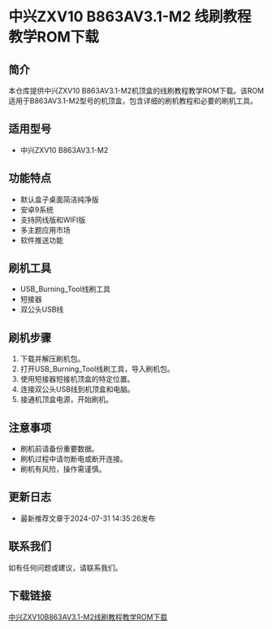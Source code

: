 # 中兴ZXV10 B863AV3.1-M2 线刷教程教学ROM下载

## 简介
本仓库提供中兴ZXV10 B863AV3.1-M2机顶盒的线刷教程教学ROM下载。该ROM适用于B863AV3.1-M2型号的机顶盒，包含详细的刷机教程和必要的刷机工具。

## 适用型号
- 中兴ZXV10 B863AV3.1-M2

## 功能特点
- 默认盒子桌面简洁纯净版
- 安卓9系统
- 支持网线版和WIFI版
- 多主题应用市场
- 软件推送功能

## 刷机工具
- USB_Burning_Tool线刷工具
- 短接器
- 双公头USB线

## 刷机步骤
1. 下载并解压刷机包。
2. 打开USB_Burning_Tool线刷工具，导入刷机包。
3. 使用短接器短接机顶盒的特定位置。
4. 连接双公头USB线到机顶盒和电脑。
5. 接通机顶盒电源，开始刷机。

## 注意事项
- 刷机前请备份重要数据。
- 刷机过程中请勿断电或断开连接。
- 刷机有风险，操作需谨慎。

## 更新日志
- 最新推荐文章于2024-07-31 14:35:26发布

## 联系我们
如有任何问题或建议，请联系我们。

## 下载链接

[中兴ZXV10B863AV3.1-M2线刷教程教学ROM下载](https://pan.quark.cn/s/d79e095a3e20)
